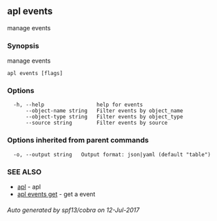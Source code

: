 ## apl events

manage events

### Synopsis


manage events

```
apl events [flags]
```

### Options

```
  -h, --help                 help for events
      --object-name string   Filter events by object_name
      --object-type string   Filter events by object_type
      --source string        Filter events by source
```

### Options inherited from parent commands

```
  -o, --output string   Output format: json|yaml (default "table")
```

### SEE ALSO
* [apl](apl.md)	 - apl
* [apl events get](apl_events_get.md)	 - get a event

###### Auto generated by spf13/cobra on 12-Jul-2017

